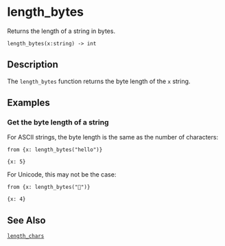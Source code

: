 # length_bytes

Returns the length of a string in bytes.

```tql
length_bytes(x:string) -> int
```

## Description

The `length_bytes` function returns the byte length of the `x` string.

## Examples

### Get the byte length of a string

For ASCII strings, the byte length is the same as the number of characters:

```tql
from {x: length_bytes("hello")}
```

```tql
{x: 5}
```

For Unicode, this may not be the case:

```tql
from {x: length_bytes("👻")}
```

```tql
{x: 4}
```

## See Also

[`length_chars`](length_chars.md)
